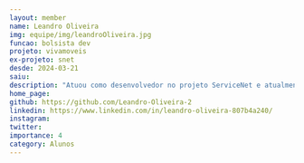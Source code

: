 ```yaml
---
layout: member
name: Leandro Oliveira
img: equipe/img/leandroOliveira.jpg
funcao: bolsista dev
projeto: vivamoveis
ex-projeto: snet
desde: 2024-03-21
saiu: 
description: "Atuou como desenvolvedor no projeto ServiceNet e atualmente atua como desenvolvedor full-stack no projeto VivaMóveis.com"
home_page: 
github: https://github.com/Leandro-Oliveira-2
linkedin: https://www.linkedin.com/in/leandro-oliveira-807b4a240/
instagram: 
twitter: 
importance: 4
category: Alunos
---
```

